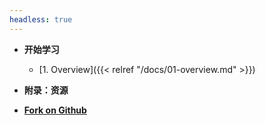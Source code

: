 ```yaml
---
headless: true
---
```


- **开始学习**
  - [1. Overview]({{< relref "/docs/01-overview.md" >}})
  
- **附录：资源**

- [**Fork on Github**](https://github.com/gocn/styleguide)
